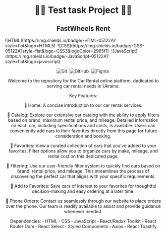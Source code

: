 <h1 align="center"> 👨‍💻 Test task Project 👩‍💻 </h1>
<h2 align="center">   FastWheels Rent   </h2>

<span align="center">
![HTML](https://img.shields.io/badge/-HTML-05122A?style=flat&logo=HTML5)&nbsp;
![CSS](https://img.shields.io/badge/-CSS-05122A?style=flat&logo=CSS3&logoColor=2965f1)&nbsp;
![JavaScript](https://img.shields.io/badge/-JavaScript-05122A?style=flat&logo=javascript)&nbsp;

![Git](https://img.shields.io/badge/-Git-05122A?style=flat&logo=git)&nbsp;
![GitHub](https://img.shields.io/badge/-GitHub-05122A?style=flat&logo=github)&nbsp;
![Figma](https://img.shields.io/badge/-Figma-05122A?style=flat&logo=figma)&nbsp;
</span>

Welcome to the repository for the Car Rental online platform, dedicated to serving car rental needs in Ukraine.

Key Features:

🔘 Home: A concise introduction to our car rental services.

🔘 Catalog: Explore our extensive car catalog with the ability to apply filters based on brand, maximum rental price, and mileage. Detailed information on each car, including specifications and costs, is available. Users can conveniently add cars to their favorites directly from this page for future consideration and booking.

🔘 Favorites: View a curated collection of cars that you've added to your favorites. Filter options allow you to organize cars by make, mileage, and rental cost on this dedicated page.

🔘 Filtering: Use our user-friendly filter system to quickly find cars based on brand, rental price, and mileage. This streamlines the process of discovering the perfect car that aligns with your specific requirements.

🔘 Add to Favorites: Save cars of interest to your favorites for thoughtful decision-making and easy ordering at a later time.

🔘 Phone Orders: Contact us seamlessly through our website to place orders over the phone. Our team is readily available to assist and provide guidance whenever needed.

Dependencies:
▫️ HTML ▫️ CSS ▫️ JavaScript ▫️ React/Redux Toolkit ▫️ React Router Dom ▫️ React Select ▫️ Styled Components ▫️ Axios ▫️ React Toastify

